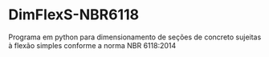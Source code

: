 # DimFlexS-NBR6118
 Programa em python para dimensionamento de seções de concreto sujeitas à flexão simples conforme a norma NBR 6118:2014

